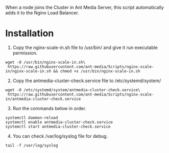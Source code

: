 
 
When a node joins the Cluster in Ant Media Server, this script automatically adds it to the Nginx Load Balancer.

# Installation

1. Copy the nginx-scale-in.sh file to /usr/bin/ and give it run executable permission.

```
wget -O /usr/bin/nginx-scale-in.sh\ 
 https://raw.githubusercontent.com/ant-media/Scripts/nginx-scale-in/nginx-scale-in.sh && chmod +x /usr/bin/nginx-scale-in.sh

```
2. Copy the antmedia-cluster-check.service file to /etc/systemd/system/ 

```
wget -O /etc/systemd/system/antmedia-cluster-check.service\
 https://raw.githubusercontent.com/ant-media/Scripts/nginx-scale-in/antmedia-cluster-check.service

```

3. Run the commands below in order.

```
systemctl daemon-reload
systemctl enable antmedia-cluster-check.service
systemctl start antmedia-cluster-check.service
```
4. You can check /var/log/syslog file for debug.

```
tail -f /var/log/syslog
```
